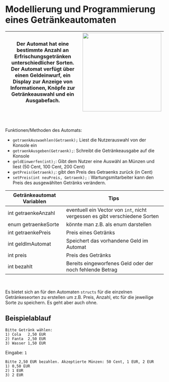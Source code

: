 # Modellierung und Programmierung eines Getränkeautomaten


|Der Automat hat eine bestimmte Anzahl an Erfrischungsgetränken unterschiedlicher Sorten. Der Automat verfügt über einen Geldeinwurf, ein Display zur Anzeige von Informationen, Knöpfe zur Getränkeauswahl und ein Ausgabefach.|<img src="https://www.dhuenn.com/wp/wp-content/uploads/2017/10/sandenvendo-g-drink-dm6-front.jpg" width="250"/>
|---|---
<br>

Funktionen/Methoden des Automats:
- `getraenkAuswaehlen(Getraenk);` Liest die Nutzerauswahl von der Konsole ein
- `getraenkAusgeben(Getraenk);`: Schreibt die Getränkeausgabe auf die Konsole
- `geldEinwerfen(int);`: Gibt dem Nutzer eine Auswähl an Münzen und liest (50 Cent, 100 Cent, 200 Cent)
- `getPreis(Getraenk);`: gibt den Preis des Getraenks zurück (in Cent)
- `setPreis(int neuPreis, Getraenk);` : Wartungsmitarbeiter kann den Preis des ausgewählten Getränks verändern.

| Getränkeautomat Variablen | Tips
|---|---
| int getraenkeAnzahl | eventuell ein Vector von `int`, nicht vergessen es gibt verschiedene Sorten
| enum getraenkeSorte | könnte man z.B. als enum darstellen
| int getraenkePreis | Preis eines Getränks
| int geldImAutomat | Speichert das vorhandene Geld im Automat
| int preis | Preis des Getränks
| int bezahlt | Bereits eingeworfenes Geld oder der noch fehlende Betrag


<br>

Es bietet sich an für den Automaten `structs` für die einzelnen Getränkeseorten zu erstellen um z.B. Preis, Anzahl, etc für die jeweilige Sorte zu speichern. Es geht aber auch ohne.


## Beispielablauf

```shell
Bitte Getränk wählen:
1) Cola   2,50 EUR
2) Fanta  2,50 EUR
3) Wasser 1,50 EUR
```
Eingabe: `1`
```shell
Bitte 2,50 EUR bezahlen. Akzeptierte Münzen: 50 Cent, 1 EUR, 2 EUR
1) 0,50 EUR
2) 1 EUR
3) 2 EUR
```
